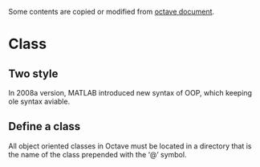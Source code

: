 Some contents are copied or modified from 
[octave document](https://octave.org/doc/interpreter/index.html).

# Class

## Two style

In 2008a version, MATLAB introduced new syntax of OOP, which keeping ole syntax
aviable.

## Define a class

All object oriented classes in Octave must be located in a directory that is the name of the class prepended with the ‘@’ symbol.
